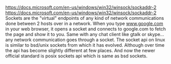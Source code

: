 https://docs.microsoft.com/en-us/windows/win32/winsock/sockaddr-2
https://docs.microsoft.com/en-us/windows/win32/winsock/sockaddr-2
Sockets are the "virtual" endpoints of any kind of network communications done between 2 hosts over in a network. 
When you type www.google.com in your web browser, it opens a socket and connects to google.com to fetch the page and show it to you. 
Same with any chat client like gtalk or skype... any network communication goes through a socket.
The socket api on linux is similar to bsd/unix sockets from which it has evolved. 
Although over time the api has become slightly different at few places. And now the newer official standard is posix sockets api which is same as bsd sockets.

